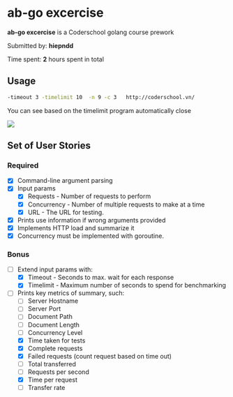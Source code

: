 # ab-go excercise

**ab-go excercise** is a Coderschool golang course prework

Submitted by: **hiepndd**

Time spent: **2** hours spent in total

## Usage

```bash
-timeout 3 -timelimit 10  -n 9 -c 3   http://coderschool.vn/
```

You can see based on the timelimit program automatically close

![](http://g.recordit.co/A3b23KcuB8.gif)

## Set of User Stories

### Required

- [x] Command-line argument parsing
- [x] Input params
  - [x] Requests - Number of requests to perform
  - [x] Concurrency - Number of multiple requests to make at a time
  - [x] URL - The URL for testing.
- [x] Prints use information if wrong arguments provided
- [x] Implements HTTP load and summarize it
- [x] Concurrency must be implemented with goroutine.

### Bonus

- [ ] Extend input params with:
  - [x] Timeout - Seconds to max. wait for each response
  - [x] Timelimit - Maximum number of seconds to spend for benchmarking
- [ ] Prints key metrics of summary, such:
  - [ ] Server Hostname
  - [ ] Server Port
  - [ ] Document Path
  - [ ] Document Length
  - [ ] Concurrency Level
  - [x] Time taken for tests
  - [x] Complete requests
  - [x] Failed requests (count request based on time out)
  - [ ] Total transferred
  - [ ] Requests per second
  - [x] Time per request
  - [ ] Transfer rate
